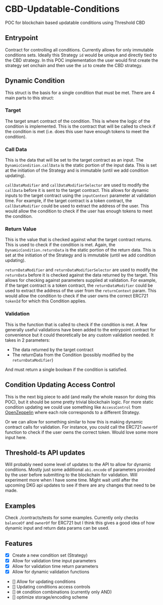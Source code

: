 # CBD-Updatable-Conditions

POC for blockchain based updatable conditions using Threshold CBD

## Entrypoint

Contract for controlling all conditions. Currently allows for only immutable conditions sets. Ideally this Strategy `id` would be unique and directly tied to the CBD strategy. In this POC implementation the user would first create the strategy set onchain and then use the `id` to create the CBD strategy.

## Dynamic Condition

This struct is the basis for a single condition that must be met. There are 4 main parts to this struct:

### Target

The target smart contract of the condition. This is where the logic of the condition is implemented. This is the contract that will be called to check if the condition is met (i.e. does this user have enough tokens to meet the condition).

### Call Data

This is the data that will be set to the target contract as an input. The `DynamicCondition.callData` is the static portion of the input data. This is set at the initiation of the Strategy and is immutable (until we add condition updating).

`callDataModifier` and `callDataModifierSelector` are used to modify the `callData` before it is sent to the target contract. This allows for dynamic inputs to the target contract using the `inputContext` parameter at validation time. For example, if the target contract is a token contract, the `callDataModifier` could be used to extract the address of the user. This would allow the condition to check if the user has enough tokens to meet the condition.

### Return Value

This is the value that is checked against what the target contract returns. This is used to check if the condition is met. Again, the `DynamicCondition.returnData` is the static portion of the return data. This is set at the initiation of the Strategy and is immutable (until we add condition updating).

`returnDataModifier` and `returnDataModifierSelector` are used to modify the `returnData` before it is checked against the data returned by the target. This allows for checking against parameters supplied at validation. For example, if the target contract is a token contract, the `returnDataModifier` could be used to extract the address of the user from the `returnContext` param. This would allow the condition to check if the user owns the correct ERC721 `tokenId` for which this Condition applies.

### Validation

This is the function that is called to check if the condition is met. A few generally useful validations have been added to the entrypoint contract for convenience but it could theoretically be any custom validation needed. It takes in 2 parameters:

- The data returned by the target contract
- The returnData from the Condition (possibly modified by the `returnDataModifier`)

And must return a single boolean if the condition is satisfied.

## Condition Updating Access Control

This is the next big piece to add (and really the whole reason for doing this POC), but it should be some pretty trivial blockchain logic. For more static condition updating we could use something like `AccessControl` from [OpenZeppelin](https://github.com/OpenZeppelin/openzeppelin-contracts/blob/7e814a3074baa921db584c180ff6e300cdec8735/contracts/access/AccessControl.sol) where each role corresponds to a different Strategy. 

Or we can allow for something similar to how this is making dynamic contract calls for validation. For instance, you could call the ERC721 `ownerOf` function to check if the user owns the correct token. Would love some more input here.

## Threshold-ts API updates

Will probably need some level of updates to the API to allow for dynamic conditions. Mostly just some additional `abi.encode` of parameters provided by the user before submitting to the blockchain for validation. Will experiment more when I have some time. Might wait until after the upcoming DKG api updates to see if there are any changes that need to be made.

## Examples

Check ./contracts/tests for some examples. Currently only checks `balanceOf` and `ownerOf` for ERC721 but I think this gives a good idea of how dynamic input and return data params can be used. 

## Features

- [x] Create a new condition set (Strategy)
- [x] Allow for validation time input parameters
- [x] Allow for validation time return parameters
- [x] Allow for dynamic validation functions
- [] Allow for updating conditions
- [] Updating conditions access controls
- [] `OR` condition combinations (currently only AND)
- [] optimize storage/encoding scheme
